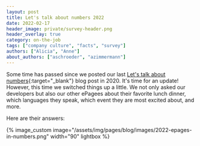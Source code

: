 ```yaml
---
layout: post
title: Let's talk about numbers 2022
date: 2022-02-17
header_image: private/survey-header.png
header_overlay: true
category: on-the-job
tags: ["company culture", "facts", "survey"]
authors: ["Alicia", "Anne"]
about_authors: ["aschroeder", "azimmermann"]
---
```


Some time has passed since we posted our last [Let's talk about numbers](/blog/on-the-job/lets-talk-about-numbers-2020/){:target="_blank"} blog post in 2020.
It's time for an update!
However, this time we switched things up a little.
We not only asked our developers but also our other ePagees about their favorite lunch dinner, which languages they speak, which event they are most excited about, and more.

Here are their answers:

{% image_custom image="/assets/img/pages/blog/images/2022-epages-in-numbers.png" width="90" lightbox %}